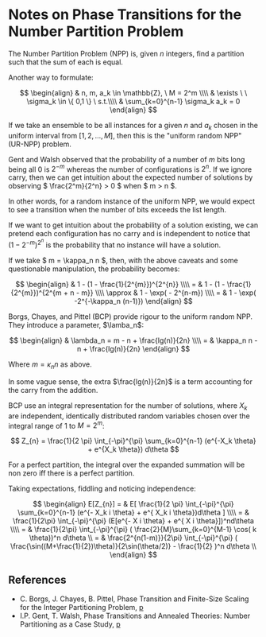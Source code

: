 Notes on Phase Transitions for the Number Partition Problem
===

The Number Partition Problem (NPP) is, given $n$ integers, find a partition
such that the sum of each is equal.

Another way to formulate:

$$
\begin{align}
 & n, m, a_k \in \mathbb{Z}, \ M = 2^m \\\\
 & \exists \ \ \sigma_k \in \{ 0,1 \}  \ s.t.\\\\
 & \sum_{k=0}^{n-1} \sigma_k a_k = 0
\end{align}
$$

If we take an ensemble to be all instances for a given $n$ and $a_k$ chosen
in the uniform interval from $[1, 2, \dots, M]$, then this is the "uniform
random NPP" (UR-NPP) problem.

Gent and Walsh observed that the probability of a number of $m$ bits long
being all $0$ is $2^{-m}$ whereas the number of configurations is $2^n$.
If we ignore carry, then we can get intuition about the expected number
of solutions by observing $ \frac{2^m}{2^n} > 0 $ when $ m > n $.

In other words, for a random instance of the uniform NPP, we would expect
to see a transition when the number of bits exceeds the list length.

If we want to get intuition about the probability of a solution existing,
we can pretend each configuration has no carry and is independent to notice that
$(1-2^{-m})^{2^n}$ is the probability that no instance will have a solution.

If we take $ m = \kappa_n n $, then, with the above caveats and some questionable
manipulation, the probability becomes:

$$
\begin{align}
 & 1 - (1 - \frac{1}{2^{m}})^{2^{n}} \\\\
 = & 1 - (1 - \frac{1}{2^{m}})^{2^{m + n - m}} \\\\
\approx & 1 - \exp( - 2^{n-m}) \\\\
 = & 1 - \exp( -2^{-\kappa_n (n-1)})
\end{align}
$$

Borgs, Chayes, and Pittel (BCP) provide rigour to the uniform random NPP.
They introduce a parameter, $\lamba_n$:

$$
\begin{align}
 & \lambda_n = m - n + \frac{lg(n)}{2n} \\\\
 = & \kappa_n n - n + \frac{lg(n)}{2n}
\end{align}
$$

Where $m = \kappa_n n$ as above.

In some vague sense, the extra $\frac{lg(n)}{2n}$ is a term accounting for
the carry from the addition.

BCP use an integral representation for the number of solutions, where $X_k$ are independent, identically distributed
random variables chosen over the integral range of $1$ to $M = 2^m$:

$$
Z_{n} = \frac{1}{2 \pi} \int_{-\pi}^{\pi} \sum_{k=0}^{n-1} (e^{-X_k \theta} + e^{X_k \theta}) d\theta 
$$

For a perfect partition, the integral over the expanded summation will be non zero iff there is a perfect partition.

Taking expectations, fiddling and noticing independence:

$$
\begin{align}
E[Z_{n}] = &
E[ \frac{1}{2 \pi} \int_{-\pi}^{\pi} \sum_{k=0}^{n-1} (e^{- X_k i \theta} + e^{ X_k i \theta})d\theta ] \\\\
= & \frac{1}{2\pi} \int_{-\pi}^{\pi} (E[e^{- X i \theta} + e^{ X i \theta}])^nd\theta  \\\\
= & \frac{1}{2\pi} \int_{-\pi}^{\pi} ( \frac{2}{M}\sum_{k=0}^{M-1}  \cos( k \theta))^n d\theta \\
= & \frac{2^{n(1-m)}}{2\pi} \int_{-\pi}^{\pi} ( \frac{\sin((M+\frac{1}{2})\theta)}{2\sin(\theta/2)} - \frac{1}{2} )^n d\theta \\
\end{align}
$$



References
---

* C. Borgs, J. Chayes, B. Pittel, Phase Transition and Finite-Size Scaling for the Integer Partitioning Problem, [p](https://github.com/abetusk/papers/blob/release/ComputerScience/Phase-Transition-and-Finite-size-Scaling-for-the-Integer-Partitioning-Problem.pdf)
* I.P. Gent, T. Walsh, Phase Transitions and Annealed Theories: Number Partitioning as a Case Study, [p](https://github.com/abetusk/papers/blob/release/ComputerScience/Phase_transitions_and_annealed_theories.pdf)
